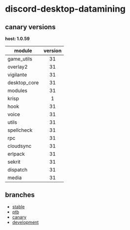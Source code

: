# discord-desktop-datamining

## canary versions

**host: 1.0.59**

| module | version |
| ------ | :-----: |
| game_utils | 31 |
| overlay2 | 31 |
| vigilante | 31 |
| desktop_core | 31 |
| modules | 31 |
| krisp | 1 |
| hook | 31 |
| voice | 31 |
| utils | 31 |
| spellcheck | 31 |
| rpc | 31 |
| cloudsync | 31 |
| erlpack | 31 |
| sekrit | 31 |
| dispatch | 31 |
| media | 31 |

## branches

- [stable](https://github.com/OpenAsar/discord-desktop-datamining/tree/stable)
- [ptb](https://github.com/OpenAsar/discord-desktop-datamining/tree/ptb)
- [canary](https://github.com/OpenAsar/discord-desktop-datamining/tree/canary)
- [development](https://github.com/OpenAsar/discord-desktop-datamining/tree/development)